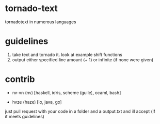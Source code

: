 # tornado-text
tornadotext in numerous languages

# guidelines
1. take text and tornado it. look at example shift functions
2. output either specified line amount (+ 1) or infinite (if none were given)

# contrib
* nv-vn (nv) [haskell, idris, scheme (guile), ocaml, bash]

* hvze (haze) [io, java, go]

just pull request with your code in a folder and a output.txt and ill accept (if it meets guidelines)
